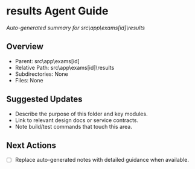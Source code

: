 ﻿# results Agent Guide
*Auto-generated summary for src\app\exams\[id]\results*

## Overview
- Parent: src\app\exams\[id]
- Relative Path: src\app\exams\[id]\results
- Subdirectories: None
- Files: None

## Suggested Updates
- Describe the purpose of this folder and key modules.
- Link to relevant design docs or service contracts.
- Note build/test commands that touch this area.

## Next Actions
- [ ] Replace auto-generated notes with detailed guidance when available.

